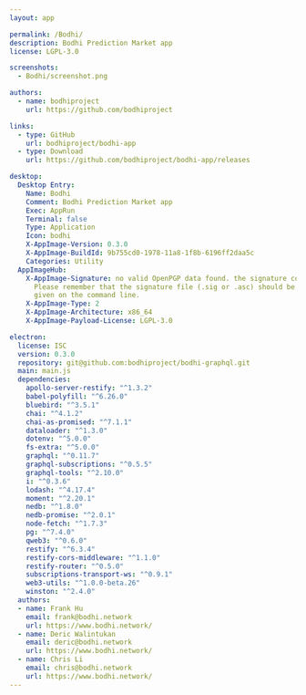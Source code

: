 ```yaml
---
layout: app

permalink: /Bodhi/
description: Bodhi Prediction Market app
license: LGPL-3.0

screenshots:
  - Bodhi/screenshot.png

authors:
  - name: bodhiproject
    url: https://github.com/bodhiproject

links:
  - type: GitHub
    url: bodhiproject/bodhi-app
  - type: Download
    url: https://github.com/bodhiproject/bodhi-app/releases

desktop:
  Desktop Entry:
    Name: Bodhi
    Comment: Bodhi Prediction Market app
    Exec: AppRun
    Terminal: false
    Type: Application
    Icon: bodhi
    X-AppImage-Version: 0.3.0
    X-AppImage-BuildId: 9b755cd0-1978-11a8-1f8b-6196ff2daa5c
    Categories: Utility
  AppImageHub:
    X-AppImage-Signature: no valid OpenPGP data found. the signature could not be verified.
      Please remember that the signature file (.sig or .asc) should be the first file
      given on the command line.
    X-AppImage-Type: 2
    X-AppImage-Architecture: x86_64
    X-AppImage-Payload-License: LGPL-3.0

electron:
  license: ISC
  version: 0.3.0
  repository: git@github.com:bodhiproject/bodhi-graphql.git
  main: main.js
  dependencies:
    apollo-server-restify: "^1.3.2"
    babel-polyfill: "^6.26.0"
    bluebird: "^3.5.1"
    chai: "^4.1.2"
    chai-as-promised: "^7.1.1"
    dataloader: "^1.3.0"
    dotenv: "^5.0.0"
    fs-extra: "^5.0.0"
    graphql: "^0.11.7"
    graphql-subscriptions: "^0.5.5"
    graphql-tools: "^2.10.0"
    i: "^0.3.6"
    lodash: "^4.17.4"
    moment: "^2.20.1"
    nedb: "^1.8.0"
    nedb-promise: "^2.0.1"
    node-fetch: "^1.7.3"
    pg: "^7.4.0"
    qweb3: "^0.6.0"
    restify: "^6.3.4"
    restify-cors-middleware: "^1.1.0"
    restify-router: "^0.5.0"
    subscriptions-transport-ws: "^0.9.1"
    web3-utils: "^1.0.0-beta.26"
    winston: "^2.4.0"
  authors:
  - name: Frank Hu
    email: frank@bodhi.network
    url: https://www.bodhi.network/
  - name: Deric Walintukan
    email: deric@bodhi.network
    url: https://www.bodhi.network/
  - name: Chris Li
    email: chris@bodhi.network
    url: https://www.bodhi.network/
---
```

